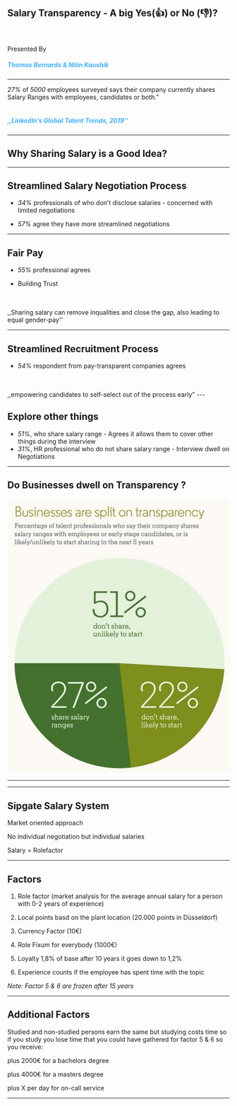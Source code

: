 ## Salary Transparency - A big Yes(👍) or No (👎)?
<br />
<br />
Presented By

##### <span style="color:#42affa"> Thomas Bernards & Nitin Kaushik </span>

---
 *27%* of *5000* employees surveyed says their company currently shares Salary Ranges with employees, candidates or both."
 <br />
<br />

##### <span style="color:#42affa"> *,,LinkedIn’s Global Talent Trends, 2019''* </span>
---
## Why Sharing Salary is a Good Idea?
---
## Streamlined Salary Negotiation Process 

 - *34%* professionals of who don’t disclose salaries - concerned with limited negotiations 

 - *57%* agree they have more streamlined negotiations
---
## Fair Pay
- *55%* professional agrees 

- Building Trust
<br />
<br />
 ,,Sharing salary can remove inqualities and close the gap, also leading to equal gender-pay''

---

## Streamlined Recruitment Process
- *54%* respondent from pay-transparent companies agrees
<br />
<br />
 ,,empowering candidates to self-select out of the process early"
---

## Explore other things

- *51%*, who share salary range -  Agrees it allows them to cover other things during the interview 
- *31%*, HR professional who do not share salary range - Interview dwell on Negotiations

---
 ## Do Businesses dwell on Transparency ?

![Salary_Transparency_Pie_Chart ](Image1_salary_transparency_bar_chart.jpg)

---


---

## Sipgate Salary System

Market oriented approach

No individual negotiation but individual salaries

Salary = Rolefactor

---

## Factors

1. Role factor (market analysis for the average annual salary for a person with 0-2 years of experience)

2. Local points basd on the plant location (20.000 points in Düsseldorf)

3. Currency Factor (10€)

4. Role Fixum for everybody (1000€)

5. Loyalty 1,8% of base after 10 years it goes down to 1,2%

6. Experience counts if the employee has spent time with the topic

_Note: Factor 5 & 6 are frozen after 15 years_

---

## Additional Factors

Studied and non-studied persons earn the same but studying costs time so if you study you lose time that you could have gathered for factor 5 & 6 so you receive:

plus 2000€ for a bachelors degree

plus 4000€ for a masters degree

plus X per day for on-call service

---
